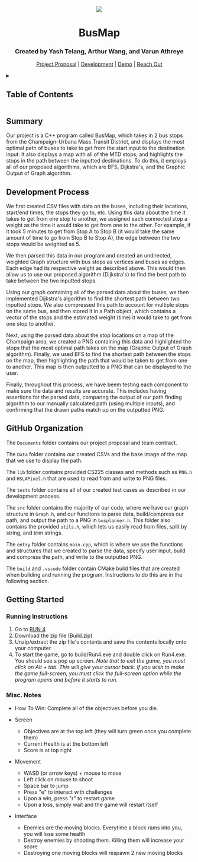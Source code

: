 <div align = "center">
  
  <img src = "images/Run4.png">
  
  <p align = "center">
    <h1>BusMap</h1>
    <p><h3>Created by Yash Telang, Arthur Wang, and Varun Athreye</h3></p>
  </p>
  
  <p align = "center">
    <a href = "https://docs.google.com/document/d/1IUf3dyW1TnD_ucja0UIhg7Jr_0muf89ayezwk0SF0hw/edit?usp=sharing">Project Proposal</a>
    |
    <a href = "https://docs.google.com/document/d/1tTfg5maTvJ1vPNpdlG3aSTgqO196-tSzHHWcsHte4dg/edit?usp=sharing">Development</a>
    |
    <a href = "https://mediaspace.illinois.edu/media/t/1_501wkwbs">Demo</a>
    |
    <a href = "https://docs.google.com/document/d/16Ol95jGr3P_oHxa4LqEG1_2wpmvbBIXkynpoy6MEi_M/edit?usp=sharing">Reach Out</a>
  </p>
</div>

<details>
  <summary><h2>Table of Contents</h2></summary>
  <ol>
    <li><a href = "#summary">Summary</a></li>
    <li><a href = "#development-process">Development Process</a></li>
    <li>
      <a href = "#github-organization">GitHub Organization</a>
    </li>
    <li>
      <a href = "#getting-started">Getting Started</a>
      <ul>
        <li><a href = "#running-instructions">Running Instructions</a></li>
        <li><a href = "#misc-notes">Misc. Notes</a></li>
      </ul>
    </li>
  </ol>
</details>



<!--- Summary of presentation introduction --->
## Summary
Our project is a C++ program called BusMap, which takes in 2 bus stops from the Champaign–Urbana Mass Transit District, and displays the most optimal path of buses to take to get from the start input to the destination input. It also displays a map with all of the MTD stops, and highlights the stops in the path between the inputted destinations. To do this, it employs all of our proposed algorithms, which are BFS, Dijkstra's, and the Graphic Output of Graph algorithm. 


<!--- Development Process --->
## Development Process
We first created CSV files with data on the buses, including their locations, start/end times, the stops they go to, etc. Using this data about the time it takes to get from one stop to another, we assigned each connected stop a weight as the time it would take to get from one to the other. For example, if it took 5 minutes to get from Stop A to Stop B (it would take the same amount of time to go from Stop B to Stop A), the edge between the two stops would be weighted as 5. 

We then parsed this data in our program and created an undirected, weighted Graph structure with bus stops as vertices and buses as edges. Each edge had its respective weight as described above. This would then allow us to use our proposed algorithm (Dijkstra's) to find the best path to take between the two inputted stops.

Using our graph containing all of the parsed data about the buses, we then implemented Dijkstra's algorithm to find the shortest path between two inputted stops. We also compressed this path to account for multiple stops on the same bus, and then stored it in a Path object, which contains a vector of the stops and the estimated weight (time) it would take to get from one stop to another.

Next, using the parsed data about the stop locations on a map of the Champaign area, we created a PNG containing this data and highlighted the stops that the most optimal path takes on the map (Graphic Output of Graph algorithm). Finally, we used BFS to find the shortest path between the stops on the map, then highlighting the path that would be taken to get from one to another. This map is then outputted to a PNG that can be displayed to the user.

Finally, throughout this process, we have beem testing each component to make sure the data and results are accurate. This includes having assertions for the parsed data, comparing the output of our path finding algorithm to our manually calculated path (using multiple inputs), and confirming that the drawn paths match up on the outputted PNG.


<!--- Github Organization --->
## GitHub Organization

The `Documents` folder contains our project proposal and team contract.

The `Data` folder contains our created CSVs and the base image of the map that we use to display the path.

The `lib` folder contains provided CS225 classes and methods such as `PNG.h` and `HSLAPixel.h` that are used to read from and write to PNG files.

The `tests` folder contains all of our created test cases as described in our development process.

The `src` folder contains the majority of our code, where we have our graph structure in `Graph.h`, and our functions to parse data, build/compress our path, and output the path to a PNG in `busplanner.h`. This folder also contains the provided `utils.h`, which lets us easily read from files, split by string, and trim strings.

The `entry` folder contains `main.cpp`, which is where we use the functions and structures that we created to parse the data, specify user input, build and compress the path, and write to the outputted PNG.

The `build` and `.vscode` folder contain CMake build files that are created when building and running the program. Instructions to do this are in the following section. 

<!--- Provides reproducible installation and running instructions --->
## Getting Started
### Running Instructions
1. Go to [RUN 4](https://drive.google.com/drive/u/1/folders/13qCTqrXj8mvp2V7zyenpdeTcxGncnVcA)
2. Download the zip file (Build.zip)
3. Unzip/extract the zip file's contents and save the contents locally onto your computer
4. To start the game, go to build/Run4.exe and double click on Run4.exe. You should see a pop up screen. *Note that to exit the game, you must click on Alt + tab. This will give your cursor back. If you wish to make the game full-screen, you must click the full-screen option while the program opens and before it starts to run.*



### Misc. Notes
- How To Win: Complete all of the objectives before you die.

- Screen
  - Objectives are at the top left (they will turn green once you complete them)
  - Current Health is at the bottom left
  - Score is at top right

- Movement
  - WASD (or arrow keys) + mouse to move
  - Left click on mouse to shoot
  - Space bar to jump
  - Press "e" to interact with challenges
  - Upon a win, press "r" to restart game
  - Upon a loss, simply wait and the game will restart itself

- Interface
  - Enemies are the moving blocks. Everytime a block rams into you, you will lose some health
  - Destroy enemies by shooting them. Killing them will increase your score
  - Destroying one moving blocks will respawn 2 new moving blocks
